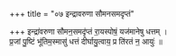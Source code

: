 +++
title = "०७ इन्द्रावरुणा सौमनसमदृप्तं"

+++
इन्द्रा॑वरुणा सौमन॒समदृ॑प्तं रा॒यस्पोषं॒ यज॑मानेषु धत्तम् ।  
प्र॒जां पु॒ष्टिं भू॑तिम॒स्मासु॑ धत्तं दीर्घायु॒त्वाय॒ प्र ति॑रतं न॒ आयुः॑ ॥